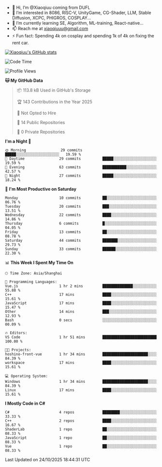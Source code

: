 - 👋 Hi, I’m @Xiaoqiuu coming from DUFL
- 👀 I’m interested in 8086, RISC-V, UnityGame, CG-Shader, LLM, Stable Diffusion, XCPC, PHIGROS, COSPLAY...
- 🌱 I’m currently learning SE, Algorithm, ML-training, React-native...
- 📫 Reach me at xiaoqiuuu@gmail.com
- ⚡ Fun fact: Spending 4k on cosplay and spending 1k of 4k on fixing the rent car.

<!---
Xiaoqiuu/Xiaoqiuu is a ✨ special ✨ repository because its `README.md` (this file) appears on your GitHub profile.
You can click the Preview link to take a look at your changes.
--->

[![Xiaoqiuu's GitHub stats](https://github-readme-stats.vercel.app/api?username=Xiaoqiuu)](https://github.com/anuraghazra/github-readme-stats)


<!--START_SECTION:waka-->
![Code Time](http://img.shields.io/badge/Code%20Time-143%20hrs%2026%20mins-blue)

![Profile Views](http://img.shields.io/badge/Profile%20Views-1-blue)

**🐱 My GitHub Data** 

> 📦 113.8 kB Used in GitHub's Storage 
 > 
> 🏆 143 Contributions in the Year 2025
 > 
> 🚫 Not Opted to Hire
 > 
> 📜 14 Public Repositories 
 > 
> 🔑 0 Private Repositories 
 > 
**I'm a Night 🦉** 

```text
🌞 Morning                29 commits          █████░░░░░░░░░░░░░░░░░░░░   19.59 % 
🌆 Daytime                29 commits          █████░░░░░░░░░░░░░░░░░░░░   19.59 % 
🌃 Evening                63 commits          ███████████░░░░░░░░░░░░░░   42.57 % 
🌙 Night                  27 commits          █████░░░░░░░░░░░░░░░░░░░░   18.24 % 
```
📅 **I'm Most Productive on Saturday** 

```text
Monday                   10 commits          ██░░░░░░░░░░░░░░░░░░░░░░░   06.76 % 
Tuesday                  20 commits          ███░░░░░░░░░░░░░░░░░░░░░░   13.51 % 
Wednesday                22 commits          ████░░░░░░░░░░░░░░░░░░░░░   14.86 % 
Thursday                 6 commits           █░░░░░░░░░░░░░░░░░░░░░░░░   04.05 % 
Friday                   13 commits          ██░░░░░░░░░░░░░░░░░░░░░░░   08.78 % 
Saturday                 44 commits          ███████░░░░░░░░░░░░░░░░░░   29.73 % 
Sunday                   33 commits          ██████░░░░░░░░░░░░░░░░░░░   22.30 % 
```


📊 **This Week I Spent My Time On** 

```text
🕑︎ Time Zone: Asia/Shanghai

💬 Programming Languages: 
Vue.js                   1 hr 2 mins         ██████████████░░░░░░░░░░░   55.88 % 
C++                      17 mins             ████░░░░░░░░░░░░░░░░░░░░░   15.61 % 
JavaScript               17 mins             ████░░░░░░░░░░░░░░░░░░░░░   15.47 % 
Other                    14 mins             ███░░░░░░░░░░░░░░░░░░░░░░   12.93 % 
Bash                     0 secs              ░░░░░░░░░░░░░░░░░░░░░░░░░   00.09 % 

🔥 Editors: 
VS Code                  1 hr 51 mins        █████████████████████████   100.00 % 

🐱‍💻 Projects: 
hoshino-front-vue        1 hr 34 mins        █████████████████████░░░░   84.39 % 
workspace                17 mins             ████░░░░░░░░░░░░░░░░░░░░░   15.61 % 

💻 Operating System: 
Windows                  1 hr 34 mins        █████████████████████░░░░   84.39 % 
Linux                    17 mins             ████░░░░░░░░░░░░░░░░░░░░░   15.61 % 
```

**I Mostly Code in C#** 

```text
C#                       4 repos             ████████░░░░░░░░░░░░░░░░░   33.33 % 
C++                      2 repos             ████░░░░░░░░░░░░░░░░░░░░░   16.67 % 
ShaderLab                1 repo              ██░░░░░░░░░░░░░░░░░░░░░░░   08.33 % 
JavaScript               1 repo              ██░░░░░░░░░░░░░░░░░░░░░░░   08.33 % 
Vue                      1 repo              ██░░░░░░░░░░░░░░░░░░░░░░░   08.33 % 
```




 Last Updated on 24/10/2025 18:44:31 UTC
<!--END_SECTION:waka-->
